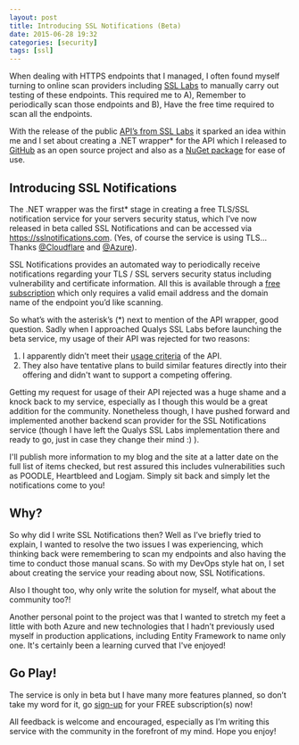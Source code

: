 ```yaml
---
layout: post
title: Introducing SSL Notifications (Beta)
date: 2015-06-28 19:32
categories: [security]
tags: [ssl]
---
```

When dealing with HTTPS endpoints that I managed, I often found myself turning to online scan providers including <a href="https://www.ssllabs.com/ssltest/analyze.html" target="_blank">SSL Labs</a> to manually carry out testing of these endpoints. This required me to A), Remember to periodically scan those endpoints and B), Have the free time required to scan all the endpoints.

With the release of the public <a href="https://github.com/ssllabs/ssllabs-scan/blob/stable/ssllabs-api-docs.md" target="_blank">API’s from SSL Labs</a> it sparked an idea within me and I set about creating a .NET wrapper* for the API which I released to <a href="https://github.com/AshleyPoole/ssllabs-api-wrapper" target="_blank">GitHub</a> as an open source project and also as a <a href="https://www.nuget.org/packages/SSLLabsapiwrapper" target="_blank">NuGet package</a> for ease of use.
<h2>Introducing SSL Notifications</h2>
The .NET wrapper was the first* stage in creating a free TLS/SSL notification service for your servers security status, which I’ve now released in beta called SSL Notifications and can be accessed via <a href="https://sslnotifications.com" target="_blank">https://sslnotifications.com</a>. (Yes, of course the service is using TLS… Thanks <a href="https://twitter.com/CloudFlare" target="_blank">@Cloudflare</a> and <a href="https://twitter.com/Azure" target="_blank">@Azure</a>).

SSL Notifications provides an automated way to periodically receive notifications regarding your TLS / SSL servers security status including vulnerability and certificate information. All this is available through a <a href="https://sslnotifications.com/signup" target="_blank">free subscription</a> which only requires a valid email address and the domain name of the endpoint you’d like scanning.<!--more-->

So what’s with the asterisk’s (*) next to mention of the API wrapper, good question. Sadly when I approached Qualys SSL Labs before launching the beta service, my usage of their API was rejected for two reasons:
<ol>
	<li>I apparently didn’t meet their <a href="https://www.ssllabs.com/about/terms.html" target="_blank">usage criteria</a> of the API.</li>
	<li>They also have tentative plans to build similar features directly into their offering and didn't want to support a competing offering.</li>
</ol>
Getting my request for usage of their API rejected was a huge shame and a knock back to my service, especially as I though this would be a great addition for the community. Nonetheless though, I have pushed forward and implemented another backend scan provider for the SSL Notifications service (though I have left the Qualys SSL Labs implementation there and ready to go, just in case they change their mind :) ).

I'll publish more information to my blog and the site at a latter date on the full list of items checked, but rest assured this includes vulnerabilities such as POODLE, Heartbleed and Logjam. Simply sit back and simply let the notifications come to you!
<h2>Why?</h2>
So why did I write SSL Notifications then? Well as I’ve briefly tried to explain, I wanted to resolve the two issues I was experiencing, which thinking back were remembering to scan my endpoints and also having the time to conduct those manual scans. So with my DevOps style hat on, I set about creating the service your reading about now, SSL Notifications.

Also I thought too, why only write the solution for myself, what about the community too?!

Another personal point to the project was that I wanted to stretch my feet a little with both Azure and new technologies that I hadn’t previously used myself in production applications, including Entity Framework to name only one. It's certainly been a learning curved that I've enjoyed!
<h2>Go Play!</h2>
The service is only in beta but I have many more features planned, so don’t take my word for it, go <a href="https://sslnotifications.com/Signup" target="_blank">sign-up</a> for your FREE subscription(s) now!

All feedback is welcome and encouraged, especially as I’m writing this service with the community in the forefront of my mind. Hope you enjoy!
